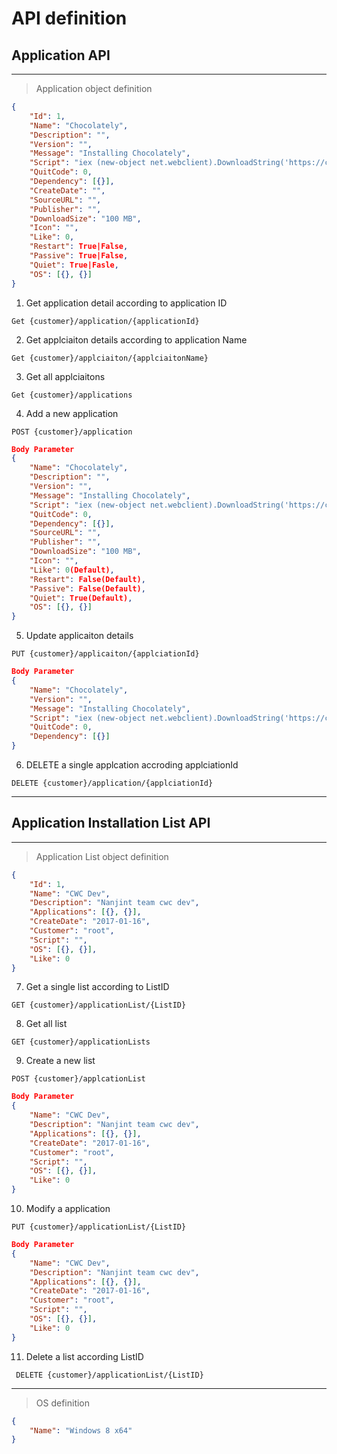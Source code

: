 
# API definition

## Application API

---

> Application object definition

```json
{
    "Id": 1,
    "Name": "Chocolately",
    "Description": "",
    "Version": "",
    "Message": "Installing Chocolately",
    "Script": "iex (new-object net.webclient).DownloadString('https://chocolatey.org/install.ps1')",
    "QuitCode": 0,
    "Dependency": [{}],
    "CreateDate": "",
    "SourceURL": "",
    "Publisher": "",
    "DownloadSize": "100 MB",
    "Icon": "",
    "Like": 0,
    "Restart": True|False,
    "Passive": True|False,
    "Quiet": True|Fasle,
    "OS": [{}, {}]
}
```

1. Get application detail according to application ID

```text
Get {customer}/application/{applicationId}
```

2. Get applciaiton details according to application Name

```text
Get {customer}/applciaiton/{applciaitonName}
```

3. Get all applciaitons

```text
Get {customer}/applications
```

4. Add a new application

```text
POST {customer}/application
```

```json
Body Parameter
{
    "Name": "Chocolately",
    "Description": "",
    "Version": "",
    "Message": "Installing Chocolately",
    "Script": "iex (new-object net.webclient).DownloadString('https://chocolatey.org/install.ps1')",
    "QuitCode": 0,
    "Dependency": [{}],
    "SourceURL": "",
    "Publisher": "",
    "DownloadSize": "100 MB",
    "Icon": "",
    "Like": 0(Default),
    "Restart": False(Default),
    "Passive": False(Default),
    "Quiet": True(Default),
    "OS": [{}, {}]
}
```

5. Update applicaiton details

```text
PUT {customer}/applicaiton/{applciationId}
```

```json
Body Parameter
{
    "Name": "Chocolately",
    "Version": "",
    "Message": "Installing Chocolately",
    "Script": "iex (new-object net.webclient).DownloadString('https://chocolatey.org/install.ps1')",
    "QuitCode": 0,
    "Dependency": [{}]
}
```

6. DELETE a single applcation accroding applciationId

```text
DELETE {customer}/application/{applciationId}
```

---

## Application Installation List API

---

> Application List object definition

```json
{
    "Id": 1,
    "Name": "CWC Dev",
    "Description": "Nanjint team cwc dev",
    "Applications": [{}, {}],
    "CreateDate": "2017-01-16",
    "Customer": "root",
    "Script": "",
    "OS": [{}, {}],
    "Like": 0
}
```

7. Get a single list according to ListID

```text
GET {customer}/applicationList/{ListID}
```

8. Get all list

```text
GET {customer}/applicationLists
```

9. Create a new list

```text
POST {customer}/applcationList
```

```json
Body Parameter
{
    "Name": "CWC Dev",
    "Description": "Nanjint team cwc dev",
    "Applications": [{}, {}],
    "CreateDate": "2017-01-16",
    "Customer": "root",
    "Script": "",
    "OS": [{}, {}],
    "Like": 0
}
```

10. Modify a application

```text
PUT {customer}/applicationList/{ListID}
```

```json
Body Parameter
{
    "Name": "CWC Dev",
    "Description": "Nanjint team cwc dev",
    "Applications": [{}, {}],
    "CreateDate": "2017-01-16",
    "Customer": "root",
    "Script": "",
    "OS": [{}, {}],
    "Like": 0
}
```

11. Delete a list according ListID

```text
 DELETE {customer}/applicationList/{ListID}
```

---

> OS definition

```json
{
    "Name": "Windows 8 x64"
}
```

